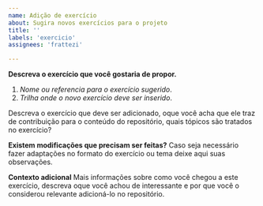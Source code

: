 ```yaml
---
name: Adição de exercício
about: Sugira novos exercícios para o projeto
title: ''
labels: 'exercicio'
assignees: 'frattezi'

---
```


**Descreva o exercício que você gostaria de propor.**

1. *Nome ou referencia para o exercício sugerido*.
2. *Trilha onde o novo exercício deve ser inserido*.

Descreva o exercício que deve ser adicionado, oque você acha que ele traz de contribuição para o conteúdo do
repositório, quais tópicos são tratados no exercício?

**Existem modificações que precisam ser feitas?**
Caso seja necessário fazer adaptações no formato do exercício ou tema deixe aqui suas observações.

**Contexto adicional**
Mais informações sobre como você chegou a este exercício, descreva oque você achou de interessante e  por que você o considerou relevante adicioná-lo no repositório.
